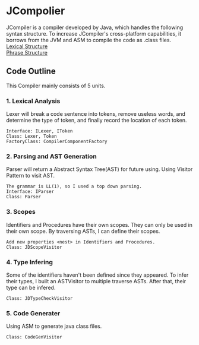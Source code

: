 
# JCompolier
JCompiler is a compiler developed by Java, which handles the following syntax structure. To increase JCompiler's cross-platform capabilities, it borrows from the JVM and ASM to compile the code as .class files.\
[Lexical Structure](https://docs.google.com/document/d/e/2PACX-1vQkcCcgs0RHqyYil4ybxeUAK14aWVBMjkJfyICYjGyCM-Hm1XI602WKuiHCtU1itNO6tXC0vgTb3jnw/pub)\
[Phrase Structure](https://docs.google.com/document/d/1nuv45jnBOFuhBAV2PWLCNBURWSlmTsPKkfy--kZedDA/edit?usp=sharing)


## Code Outline

This Compiler mainly consists of 5 units.
### 1. Lexical Analysis
Lexer will break a code sentence into tokens, remove useless words, and determine the type of token, and finally record the location of each token.
```
Interface: ILexer, IToken
Class: Lexer, Token
FactoryClass: CompilerComponentFactory
```
### 2. Parsing and AST Generation

Parser will return a Abstract Syntax Tree(AST) for future using. Using Visitor Pattern to visit AST.
```
The grammar is LL(1), so I used a top down parsing.
Interface: IParser
Class: Parser
```
### 3. Scopes
Identifiers and Procedures have their own scopes. They can only be used in their own scope. By traversing ASTs, I can define their scopes.
```
Add new properties <nest> in Identifiers and Procedures.
Class: JDScopeVisitor
```
### 4. Type Infering
Some of the identifiers haven't been defined since they appeared. To infer their types, I built an ASTVisitor to multiple traverse ASTs. After that, their type can be infered.
```
Class: JDTypeCheckVisitor
```
### 5. Code Generater
Using ASM to generate java class files.
```
Class: CodeGenVisitor
```
